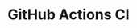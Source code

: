 # GitHub Actions CI
















































































































































































